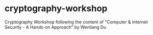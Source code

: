# cryptography-workshop
Cryptography Workshop following the content of "Computer &amp; Internet Security - A Hands-on Approach" by Wenliang Du
